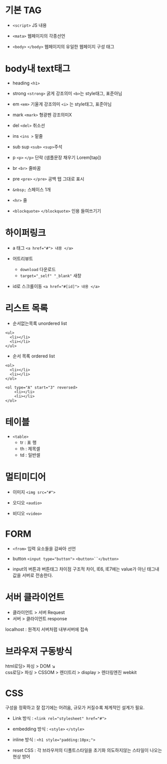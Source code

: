 # 기본 TAG
 -  `<script>` JS 내용

 - `<mata>` 웹페이지의 각종선언

 - `<body>` `</body>` 웹페이지의 유일한 웹페이지 구성 태그

# body내 text태그
- heading `<h1>`
- strong `<strong>` 굵게 강조의미
`<b>`는 style태그, 표준아님

- em `<em>` 기울게 강조의미
`<i>` 는 style태그, 표준아님

- mark `<mark>` 형광펜  강조의미X
- del `<del>` 취소선
- ins `<ins >` 밑줄
- sub sup `<sub>` `<sup>`주석

- p `<p>` `</p>` 단락
(샘플문장 채우기 Lorem[tap])
- br `<br>` 줄바꿈 

- pre `<pre>` `</pre>`
공백 탭 그대로 표시

- `&nbsp;` 스페이스 1개

- `<hr>` 줄
- `<blockquote>` `</blockquote>` 인용 들여쓰기기

# 하이퍼링크
- a 태그 
`<a href="#"> 내용 </a>`

- 어트리뷰트
  - `download`  다운로드
  - `target="_self" "_blank"` 새창

- id로 스크롤이동
`<a href="#[id]"> 내용 </a>`

# 리스트 목록

- 순서없는목록 unordered list
```
<ul>
  <li></li>
  <li></li>
</ul>
```

- 순서 목록 ordered list
```
<ol>
  <li></li>
  <li></li>
</ol>
```

```
<ol type="A" start="3" reversed>
	<li></li>
	<li></li>
</ol>
```

# 테이블

- `<table>`
  - tr : 표 행
  - th : 제목셀
  - td : 일반셀

# 멀티미디어

- 이미지
`<img src="#">`
- 오디오
`<audio>`

- 비디오
`<video>` 

# FORM

- `<from>`
입력 요소들을 감싸아 선언

- button
`<input type="button">`
`<button>``</button>`

- input의 버튼과 버튼태그 차이점
구조적 차이,
IE6, IE7에는 value가 아닌 태그내 값을 서버로 전송한다.

# 서버 클라이언트

- 클라이언트 > 서버 Request
- 서버 > 클라이언트 response

localhost : 원격지 서버처럼 내부서버에 접속

# 브라우저 구동방식

html로딩> 파싱 > DOM  ↘︎  
css로딩> 파싱 > CSSOM >  렌더트리 > display > 렌더링엔진 webkit

# CSS

구성을 정확하고 잘 잡기에는 어려움,
규모가 커질수록 체계적인 설계가 필요.

- Link 방식 :
`<link rel="stylesheet" href="#">`
- embedding 방식 :
`<style>` `</style>`
- inline 방식 :
`<h1 style="padding:10px;">`

- reset CSS :
각 브라우저의 디폴트스타일을 초기화
의도하지않는 스타일이 나오는 현상 방어
